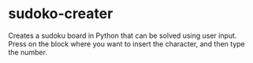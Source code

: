 # sudoko-creater
Creates a sudoku board in Python that can be solved using user input. Press on the block where you want to insert the character, and then type the number.
